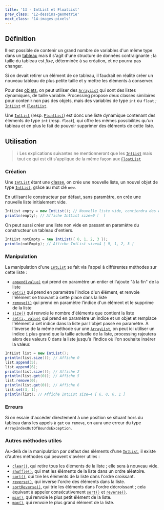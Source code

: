 ```yaml
---
title: '13 - IntList et FloatList'
prev_class: '12-dessins-geometrie'
next_class: '14-images-pixels'
---
```


## Définition

Il est possible de contenir un grand nombre de variables d'un même type dans un [tableau](cours/03-tableaux-matrices.md) mais il s'agit d'une structure de données contraignante ; la taille du tableau est *fixe*, déterminée à sa création, et ne pourra pas changer. 

Si on devait retirer un élément de ce tableau, il faudrait en réalité créer un nouveau tableau de plus petite taille et y mettre les éléments à conserver. 

Pour des [objets](cours/09-classes.md), on peut utiliser des [`ArrayList`](https://processing.org/reference/ArrayList.html) qui sont des listes dynamiques, de taille variable. Processing propose deux classes similaires pour contenir non pas des objets, mais des variables de type `int` ou `float` ; [`IntList`](https://processing.org/reference/IntList.html) et [`FloatList`](https://processing.org/reference/FloatList.html).

Une [`IntList`](https://processing.org/reference/IntList.html) (resp. [`FloatList`](https://processing.org/reference/FloatList.html)) est donc une liste dynamique contenant des éléments de type `int` (resp. `float`), qui offre les mêmes possibilités qu'un tableau et en plus le fait de pouvoir supprimer des éléments de cette liste.

## Utilisation
> ℹ Les explications suivantes ne mentionneront que les [`IntList`](https://processing.org/reference/IntList.html) mais tout ce qui est dit s'applique de la même façon aux [`FloatList`](https://processing.org/reference/FloatList.html)

### Création

Une [`IntList`](https://processing.org/reference/IntList.html) étant une [classe](cours/09-classes.md), on crée une nouvelle liste, un nouvel objet de type [`IntList`](https://processing.org/reference/IntList.html), grâce au mot clé `new`.

En utilisant le constructeur par défaut, sans paramètre, on crée une nouvelle liste initialement vide.

```java
IntList empty = new IntList(); // Nouvelle liste vide, contiendra des entiers
println(empty); // Affiche IntList size=0 [  ]
```

On peut aussi créer une liste non vide en passant en paramètre du constructeur un tableau d'entiers.

```java
IntList notEmpty = new IntList({ 0, 1, 2, 3 });
println(notEmpty); // Affiche IntList size=4 [ 0, 1, 2, 3 ]
```

### Manipulation

La manipulation d'une [`IntList`](https://processing.org/reference/IntList.html) se fait via l'appel à différentes méthodes sur cette liste :

- [`append(value)`](https://processing.org/reference/IntList_append_.html) qui prend en paramètre un entier et l'ajoute "à la fin" de la liste
- [`get(i)`](https://processing.org/reference/IntList_get_.html) qui prend en paramètre l'indice d'un élément, et renvoie l'élément se trouvant à cette place dans la liste
- [`remove(i)`](https://processing.org/reference/IntList_remove_.html) qui prend en paramètre l'indice d'un élément et le supprime de la liste
- [`size()`](https://processing.org/reference/IntList_size_.html) qui renvoie le nombre d'éléments que contient la liste
- [`set(i, value)`](https://processing.org/reference/IntList_set_.html) qui prend en paramètre un indice et un objet et remplace l'élément à cet indice dans la liste par l'objet passé en paramètre. A l'inverse de la même méthode sur une [`ArrayList`](https://processing.org/reference/ArrayList.html), on peut ici utiliser un indice `i` plus grand que la taille actuelle de la liste, processing rajoutera alors des valeurs 0 dans la liste jusqu'à l'indice où l'on souhaite insérer la valeur.

```java
IntList list = new IntList();
println(list.size()); // Affiche 0
list.append(5);
list.append(6);
println(list.size()); // Affiche 2
println(list.get(0)); // Affiche 5
list.remove(0);
println(list.get(0)); // Affiche 6
list.set(3, 1);
println(list); // Affiche IntList size=4 [ 6, 0, 0, 1 ]
```

### Erreurs
Si on essaie d'accéder directement à une position se situant hors du tableau dans les appels à `get` ou `remove`, on aura une erreur du type `ArrayIndexOutOfBoundsException`. 

### Autres méthodes utiles

Au-delà de la manipulation par défaut des éléments d'une [`IntList`](https://processing.org/reference/IntList.html), il existe d'autres méthodes qui peuvent s'avérer utiles :
- [`clear()`](https://processing.org/reference/IntList_clear_.html), qui retire tous les éléments de la liste ; elle sera à nouveau vide.
- [`shuffle()`](https://processing.org/reference/IntList_shuffle_.html), qui met les éléments de la liste dans un ordre aléatoire.
- [`sort()`](https://processing.org/reference/IntList_sort_.html), qui trie les éléments de la liste dans l'ordre croissant.
- [`reverse()`](https://processing.org/reference/IntList_reverse_.html), qui inverse l'ordre des éléments dans la liste.
- [`sortReverse()`](https://processing.org/reference/IntList_sortReverse_.html), qui trie les éléments dans l'ordre décroissant ; cela équivant à appeler consécutivement [`sort()`](https://processing.org/reference/IntList_sort_.html) et [`reverse()`](https://processing.org/reference/IntList_reverse_.html).
- [`min()`](https://processing.org/reference/IntList_min_.html), qui renvoie le plus petit élément de la liste.
- [`max()`](https://processing.org/reference/IntList_max_.html), qui renvoie le plus grand élément de la liste.

